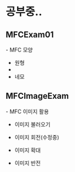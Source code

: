 <h1>공부중..</h1>

<h2>MFCExam01</h2>
- MFC 모양

- 원형
- 
- 네모

<h2>MFCImageExam</h2>
- MFC 이미지 활용

- 이미지 불러오기

- 이미지 회전(수정중)

- 이미지 확대

- 이미지 반전
